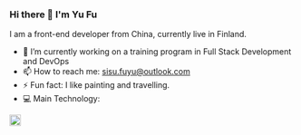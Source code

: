 ### Hi there 👋 I'm Yu Fu

I am a front-end developer from China, currently live in Finland.

- 🔭 I’m currently working on a training program in Full Stack Development and DevOps 
- 📫 How to reach me: sisu.fuyu@outlook.com
- ⚡ Fun fact: I like painting and travelling.
- 💻 Main Technology: 
<img src="img/typescript.svg" width="20px" height="20px" style="display: inline-block; margin-right: 5px" />
